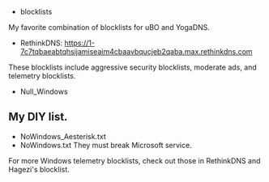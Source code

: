* blocklists

My favorite combination of blocklists for uBO and YogaDNS.

* RethinkDNS: https://1-7c7tqbaeabtqhsijamiseaim4cbaavbqucjeb2qaba.max.rethinkdns.com

These blocklists include aggressive security blocklists, moderate ads, and telemetry blocklists.

* Null_Windows

## My DIY list.
* NoWindows_Aesterisk.txt
* NoWindows.txt
They must break Microsoft service.

For more Windows telemetry blocklists, check out those in RethinkDNS and Hagezi's blocklist.

